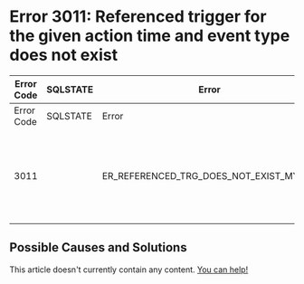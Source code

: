 
# Error 3011: Referenced trigger for the given action time and event type does not exist


| Error Code | SQLSTATE | Error | Description |
| --- | --- | --- | --- |
| Error Code | SQLSTATE | Error | Description |
| 3011 |  | ER_REFERENCED_TRG_DOES_NOT_EXIST_MYSQL | Referenced trigger '%s' for the given action time and event type does not exist. |




## Possible Causes and Solutions


This article doesn't currently contain any content. [You can help!](/en/writing-and-editing-knowledge-base-articles/)

